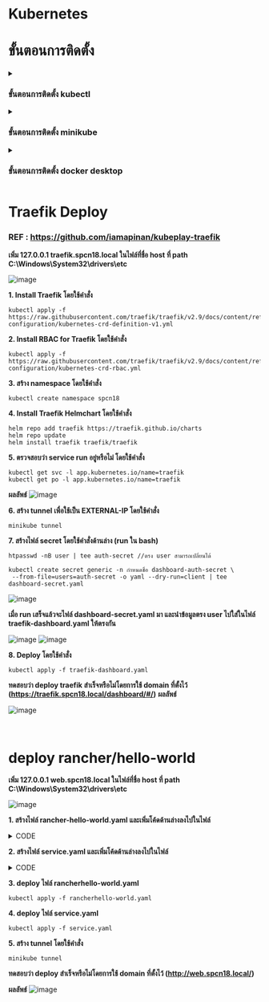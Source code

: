 # Kubernetes

# ขั้นตอนการติดตั้ง

<details>
  <summary><h3>ขั้นตอนการติดตั้ง kubectl</h3></summary>
  
### REF : https://kubernetes.io/docs/tasks/tools/install-kubectl-windows/

**1. Download โดยใช้คำสั่งด้านล่างนี้**
```
curl.exe -LO "https://dl.k8s.io/release/v1.26.0/bin/windows/amd64/kubectl.exe"
```
**2. เพิ่ม path ของ kubectl ใน Environment variables**

**3. ทดสอบว่า kubectl ทำงานหรือไม่โดยใช้คำสั่ง**
```
kubectl version --client
kubectl version --client --output=yaml  //ข้อมูลแบบไฟล์ yaml
```
![image](https://user-images.githubusercontent.com/117592447/226132590-8ba8fefd-6eb5-458d-9c90-52896167b3c4.png)

</details>

<details>
  <summary><h3>ขั้นตอนการติดตั้ง minikube</h3></summary>
  
  ### REF : https://minikube.sigs.k8s.io/docs/start/
**1. เข้าไปในเว็บไซต์และเลือก spec ให้ตรงกับเครื่องของเรา หลังจากนั้นจะมีคำสั่งติดตั้งมาให้**

![image](https://user-images.githubusercontent.com/117592447/226132789-eb69af64-301b-40cc-bca2-4f04d9bfbc03.png)

**เข้าไปที่ powershell และใช้คำสั่งด้านล่างนี้ในการติดตั้ง**
```
New-Item -Path 'c:\' -Name 'minikube' -ItemType Directory -Force
Invoke-WebRequest -OutFile 'c:\minikube\minikube.exe' -Uri 'https://github.com/kubernetes/minikube/releases/latest/download/minikube-windows-amd64.exe' -UseBasicParsing
```
**2. นำไฟล์ minikube.exe ที่ download มาไปไว้ใน path**

![image](https://user-images.githubusercontent.com/117592447/226133501-dd44ea6c-740b-4205-a2aa-fb0412cd065b.png)

**หรือใช้คำสั่งด้านล่างนี้ใน powershell**
```
$oldPath = [Environment]::GetEnvironmentVariable('Path', [EnvironmentVariableTarget]::Machine)
if ($oldPath.Split(';') -inotcontains 'C:\minikube'){ `
  [Environment]::SetEnvironmentVariable('Path', $('{0};C:\minikube' -f $oldPath), [EnvironmentVariableTarget]::Machine) `
}
```
**3. ทดสอบว่า minikube ใช้งานได้หรือไม่ โดยการพิมพ์คำสั่งด้านล่างนี้ใน CMD**
```
minikube
```
ถ้าขึ้น ดังรูป แสดงว่า minikube ใช้งานได้แล้ว

![image](https://user-images.githubusercontent.com/117592447/226133683-489e7508-8e75-4544-b3f8-8f31a85924f5.png)

 ## ตัวอย่างการใช้ minikube Deploy applications(Service)
  ### REF : https://minikube.sigs.k8s.io/docs/start/
  
  ![image](https://user-images.githubusercontent.com/117592447/226139952-071ce784-6d54-41f2-a79f-4c9255b601e9.png)

  
  **คำสั่ง deploy**
  ```
  kubectl create deployment hello-minikube --image=kicbase/echo-server:1.0
  kubectl expose deployment hello-minikube --type=NodePort --port=8080
  ```
  **ผลลัพธ์**
  
  ![image](https://user-images.githubusercontent.com/117592447/226139909-f5580cb0-33d6-43b4-8955-199065040596.png)

  </details>
  
  <details>
  <summary><h3>ขั้นตอนการติดตั้ง docker desktop</h3></summary>
  
  ### REF : https://docs.docker.com/desktop/install/windows-install/
  
  **กดที่ Docker Desktop for Windows**
  
  ![image](https://user-images.githubusercontent.com/117592447/226133923-c637f01d-1f4b-414a-ae03-b64c81f3d2b7.png)
 หลังจากติดตั้งและทดลองนำ minikube มารันโดยใช้คำสั่งด้านล่างนี้
 
 **REF : https://minikube.sigs.k8s.io/docs/drivers/docker/**
 ```
 minikube start --driver=docker
```
**ผลลัพธ์เมื่อลอง run minikube แล้ว**

![image](https://user-images.githubusercontent.com/117592447/226134145-273fab47-b6f0-4bb1-a11e-83d5ec1c3a7a.png)

![image](https://user-images.githubusercontent.com/117592447/226134156-7d03411a-5bac-47f7-b972-be627c7412fa.png)

  </details>
  
  
# Traefik Deploy
  
  ### REF : https://github.com/iamapinan/kubeplay-traefik
  **เพิ่ม 127.0.0.1 traefik.spcn18.local ในไฟล์ที่ชื่อ host ที่ path C:\Windows\System32\drivers\etc**
  
  ![image](https://user-images.githubusercontent.com/117592447/226135476-fd1f6f17-6e02-456d-b330-2c2f02d8641f.png)

  **1. Install Traefik โดยใช้คำสั่ง**
  ```
  kubectl apply -f https://raw.githubusercontent.com/traefik/traefik/v2.9/docs/content/reference/dynamic-configuration/kubernetes-crd-definition-v1.yml
  ```
  **2. Install RBAC for Traefik โดยใช้คำสั่ง**
  ```
  kubectl apply -f https://raw.githubusercontent.com/traefik/traefik/v2.9/docs/content/reference/dynamic-configuration/kubernetes-crd-rbac.yml
  ```
  **3. สร้าง namespace โดยใช้คำสั่ง**
  ```
  kubectl create namespace spcn18
  ```
  **4. Install Traefik Helmchart โดยใช้คำสั่ง**
  ```
  helm repo add traefik https://traefik.github.io/charts
  helm repo update
  helm install traefik traefik/traefik
  ```
  **5. ตรวจสอบว่า service run อยู่หรือไม่ โดยใช้คำสั่ง**
  ```
  kubectl get svc -l app.kubernetes.io/name=traefik
  kubectl get po -l app.kubernetes.io/name=traefik
  ```
  **ผลลัพธ์**
  ![image](https://user-images.githubusercontent.com/117592447/226135109-6c677364-7f6d-41cb-8e14-0c779f5c8ed8.png)
  
  **6. สร้าง tunnel เพื่อใช้เป็น EXTERNAL-IP โดยใช้คำสั่ง**
  ```
  minikube tunnel
  ```
  **7. สร้างไฟล์ secret โดยใช้คำสั่งด้านล่าง (run ใน bash)**
  ```
  htpasswd -nB user | tee auth-secret //ตรง user สามารถเปลี่ยนได้
  ```
  ```
  kubectl create secret generic -n กำหนดชื่อ dashboard-auth-secret \
   --from-file=users=auth-secret -o yaml --dry-run=client | tee dashboard-secret.yaml
  ```
  ![image](https://user-images.githubusercontent.com/117592447/226135981-4f1b21eb-f62a-49c9-8237-3142b5e29341.png)

  **เมื่อ run เสร็จแล้วจะไฟล์ dashboard-secret.yaml มา และนำข้อมูลตรง user ไปใส่ในไฟล์ traefik-dashboard.yaml ให้ตรงกัน**
  
  ![image](https://user-images.githubusercontent.com/117592447/226136289-d53718c2-59cf-41e1-8367-cd7829915f59.png)
  ![image](https://user-images.githubusercontent.com/117592447/226136168-1fded7f3-a7dc-4354-8cb9-28ee63495cfd.png)

  **8. Deploy โดยใช้คำสั่ง**
  ```
  kubectl apply -f traefik-dashboard.yaml
  ```
  **ทดสอบว่า deploy traefik สำเร็จหรือไม่โดยการใช้ domain ที่ตั้งไว้ (https://traefik.spcn18.local/dashboard/#/)**
  **ผลลัพธ์**
  
  ![image](https://user-images.githubusercontent.com/117592447/226136393-f9b4be39-76b9-4c45-bb4b-659bad6524de.png)

  </details>
 
<br>

# deploy rancher/hello-world
**เพิ่ม 127.0.0.1 web.spcn18.local ในไฟล์ที่ชื่อ host ที่ path C:\Windows\System32\drivers\etc**

![image](https://user-images.githubusercontent.com/117592447/226137281-6c14884b-5f29-4997-8f18-d0e893a436d2.png)

  **1. สร้างไฟล์ rancher-hello-world.yaml และเพิ่มโค้ดด้านล่างลงไปในไฟล์**
<details>
  <summary>CODE</summary>
  
```
apiVersion: apps/v1
kind: Deployment
metadata:
  name: rancher-deployment
  namespace: spcn18
spec:
  replicas: 1
  selector:
    matchLabels:
      app: rancher
  template:
    metadata:
      labels:
        app: rancher
    spec:
      containers:
      - name: rancher
        image: rancher/hello-world
        ports:
        - containerPort: 80
---
apiVersion: v1
kind: Service
metadata:
  name: rancher-service
  labels:
    name: rancher-service
  namespace: spcn18
spec:
  selector:
    app: rancher
  ports:
  - name: http
    port: 80
    protocol: TCP
    targetPort: 80
```
</details>

 **2. สร้างไฟล์ service.yaml และเพิ่มโค้ดด้านล่างลงไปในไฟล์**
<details>
  <summary>CODE</summary>
  
```
apiVersion: traefik.containo.us/v1alpha1
kind: IngressRoute
metadata:
  name: service-ingress
  namespace: spcn18
spec:
  entryPoints:
    - web
    - websecure
  routes:
  - match: Host(`web.spcn18.local`)
    kind: Rule
    services:
    - name: rancher-service
      port: 80

```
</details>

**3. deploy ไฟล์ rancherhello-world.yaml**
```
kubectl apply -f rancherhello-world.yaml     
```
**4. deploy ไฟล์ service.yaml**
```
kubectl apply -f service.yaml
```
**5. สร้าง tunnel โดยใช้คำสั่ง**
```
minikube tunnel
```
 **ทดสอบว่า deploy สำเร็จหรือไม่โดยการใช้ domain ที่ตั้งไว้ (http://web.spcn18.local/)**
 
  **ผลลัพธ์**
  ![image](https://user-images.githubusercontent.com/117592447/226138556-9a410c45-271b-4815-9f01-da736caaaf04.png)
